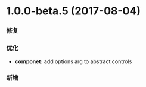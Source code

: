 # 1.0.0-beta.5 (2017-08-04)


### 修复


### 优化

* **componet:** add options arg to abstract controls


### 新增